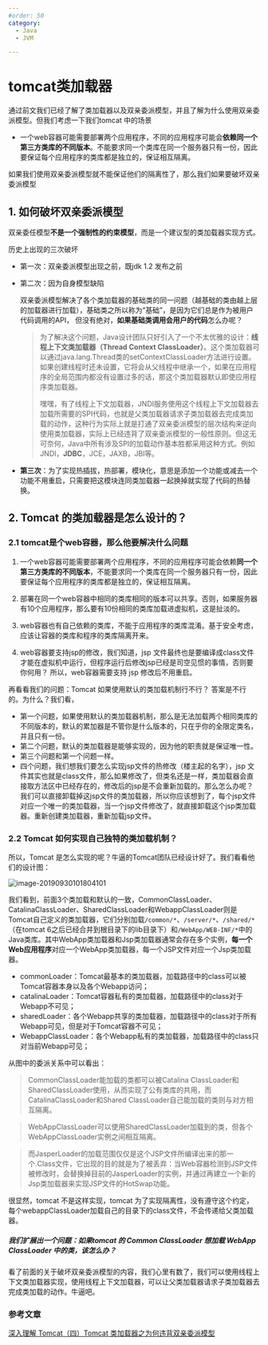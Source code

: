 ```yaml
---
#order: 50
category:
  - Java
  - JVM

---
```


# tomcat类加载器

通过前文我们已经了解了类加载器以及双亲委派模型，并且了解为什么使用双亲委派模型。但我们考虑一下我们tomcat 中的场景

- 一个web容器可能需要部署两个应用程序，不同的应用程序可能会**依赖同一个第三方类库的不同版本**。不能要求同一个类库在同一个服务器只有一份，因此要保证每个应用程序的类库都是独立的，保证相互隔离。

如果我们使用双亲委派模型就不能保证他们的隔离性了，那么我们如果要破坏双亲委派模型

## 1. 如何破坏双亲委派模型

双亲委任模型**不是一个强制性的约束模型**，而是一个建议型的类加载器实现方式。

历史上出现的三次破坏

- 第一次：双亲委派模型出现之前，既jdk 1.2 发布之前

- 第二次：因为自身模型缺陷

  双亲委派模型解决了各个类加载器的基础类的同一问题（越基础的类由越上层的加载器进行加载），基础类之所以称为“基础”，是因为它们总是作为被用户代码调用的API， 但没有绝对，**如果基础类调用会用户的代码**怎么办呢？

  >为了解决这个问题，Java设计团队只好引入了一个不太优雅的设计：**线程上下文类加载器（Thread Context ClassLoader）**。这个类加载器可以通过java.lang.Thread类的setContextClassLoader方法进行设置。如果创建线程时还未设置，它将会从父线程中继承一个，如果在应用程序的全局范围内都没有设置过多的话，那这个类加载器默认即使应用程序类加载器。
  >
  >嘿嘿，有了线程上下文加载器，JNDI服务使用这个线程上下文加载器去加载所需要的SPI代码，也就是父类加载器请求子类加载器去完成类加载的动作，这种行为实际上就是打通了双亲委派模型的层次结构来逆向使用类加载器，实际上已经违背了双亲委派模型的一般性原则。但这无可奈何，Java中所有涉及SPI的加载动作基本胜都采用这种方式。例如JNDI，**JDBC**，JCE，JAXB，JBI等。

- **第三次**：为了实现热插拔，热部署，模块化，意思是添加一个功能或减去一个功能不用重启，只需要把这模块连同类加载器一起换掉就实现了代码的热替换。

## 2. Tomcat 的类加载器是怎么设计的？

### 2.1 tomcat是个web容器，那么他要解决什么问题

1. 一个web容器可能需要部署两个应用程序，不同的应用程序可能会依赖**同一个第三方类库的不同版本**，不能要求同一个类库在同一个服务器只有一份，因此要保证每个应用程序的类库都是独立的，保证相互隔离。

2. 部署在同一个web容器中相同的类库相同的版本可以共享。否则，如果服务器有10个应用程序，那么要有10份相同的类库加载进虚拟机，这是扯淡的。

3. web容器也有自己依赖的类库，不能于应用程序的类库混淆。基于安全考虑，应该让容器的类库和程序的类库隔离开来。

4. web容器要支持jsp的修改，我们知道，jsp 文件最终也是要编译成class文件才能在虚拟机中运行，但程序运行后修改jsp已经是司空见惯的事情，否则要你何用？ 所以，web容器需要支持 jsp 修改后不用重启。

再看看我们的问题：Tomcat 如果使用默认的类加载机制行不行？ 答案是不行的。为什么？我们看，

- 第一个问题，如果使用默认的类加载器机制，那么是无法加载两个相同类库的不同版本的，默认的累加器是不管你是什么版本的，只在乎你的全限定类名，并且只有一份。
- 第二个问题，默认的类加载器是能够实现的，因为他的职责就是保证唯一性。
- 第三个问题和第一个问题一样。
- 四个问题，我们想我们要怎么实现jsp文件的热修改（楼主起的名字），jsp 文件其实也就是class文件，那么如果修改了，但类名还是一样，类加载器会直接取方法区中已经存在的，修改后的jsp是不会重新加载的。那么怎么办呢？我们可以直接卸载掉这jsp文件的类加载器，所以你应该想到了，每个jsp文件对应一个唯一的类加载器，当一个jsp文件修改了，就直接卸载这个jsp类加载器。重新创建类加载器，重新加载jsp文件。

### 2.2 Tomcat 如何实现自己独特的类加载机制？

所以，Tomcat 是怎么实现的呢？牛逼的Tomcat团队已经设计好了。我们看看他们的设计图：

![image-20190930101804101](https://zszblog.oss-cn-beijing.aliyuncs.com/zszblog/blogimage-master/img/image-20190930101804101.png)

我们看到，前面3个类加载和默认的一致，CommonClassLoader、CatalinaClassLoader、SharedClassLoader和WebappClassLoader则是Tomcat自己定义的类加载器，它们分别加载`/common/*`、`/server/*`、`/shared/*`（在tomcat 6之后已经合并到根目录下的lib目录下）和`/WebApp/WEB-INF/*`中的Java类库。其中WebApp类加载器和Jsp类加载器通常会存在多个实例，**每一个Web应用程序**对应一个WebApp类加载器，每一个JSP文件对应一个Jsp类加载器。

- commonLoader：Tomcat最基本的类加载器，加载路径中的class可以被Tomcat容器本身以及各个Webapp访问；
- catalinaLoader：Tomcat容器私有的类加载器，加载路径中的class对于Webapp不可见；
- sharedLoader：各个Webapp共享的类加载器，加载路径中的class对于所有Webapp可见，但是对于Tomcat容器不可见；
- WebappClassLoader：各个Webapp私有的类加载器，加载路径中的class只对当前Webapp可见；

从图中的委派关系中可以看出：

> CommonClassLoader能加载的类都可以被Catalina ClassLoader和SharedClassLoader使用，从而实现了公有类库的共用，而CatalinaClassLoader和Shared ClassLoader自己能加载的类则与对方相互隔离。

> WebAppClassLoader可以使用SharedClassLoader加载到的类，但各个WebAppClassLoader实例之间相互隔离。

> 而JasperLoader的加载范围仅仅是这个JSP文件所编译出来的那一个.Class文件，它出现的目的就是为了被丢弃：当Web容器检测到JSP文件被修改时，会替换掉目前的JasperLoader的实例，并通过再建立一个新的Jsp类加载器来实现JSP文件的HotSwap功能。

很显然，tomcat 不是这样实现，tomcat 为了实现隔离性，没有遵守这个约定，每个webappClassLoader加载自己的目录下的class文件，不会传递给父类加载器。

##### 我们扩展出一个问题：如果tomcat 的 Common ClassLoader 想加载 WebApp ClassLoader 中的类，该怎么办？

看了前面的关于破坏双亲委派模型的内容，我们心里有数了，我们可以使用线程上下文类加载器实现，使用线程上下文加载器，可以让父类加载器请求子类加载器去完成类加载的动作。牛逼吧。

### 参考文章

[深入理解 Tomcat（四）Tomcat 类加载器之为何违背双亲委派模型](<https://juejin.im/post/5a59f2296fb9a01ca871eb8c>)

